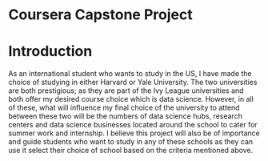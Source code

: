 # Coursera Capstone Project

# Introduction
As an international student who wants to study in the US, I have made the choice of studying in either Harvard or Yale University. The two universities are both prestigious; as they are part of the Ivy League universities and both offer my desired course choice which is data science. However, in all of these, what will influence my final choice of the university to attend between these two will be the numbers of data science hubs, research centers and data science businesses located around the school to cater for summer work and internship. I believe this project will also be of importance and guide students who want to study in any of these schools as they can use it select their choice of school based on the criteria mentioned above.
